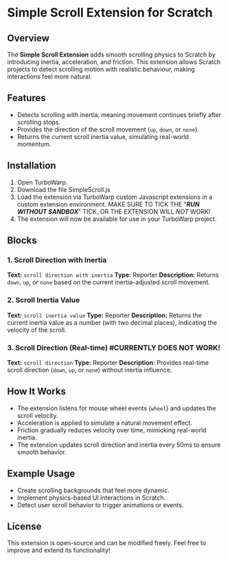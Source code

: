 # Simple Scroll Extension for Scratch

## Overview
The **Simple Scroll Extension** adds smooth scrolling physics to Scratch by introducing inertia, acceleration, and friction. This extension allows Scratch projects to detect scrolling motion with realistic behaviour, making interactions feel more natural.

## Features
- Detects scrolling with inertia, meaning movement continues briefly after scrolling stops.
- Provides the direction of the scroll movement (`up`, `down`, or `none`).
- Returns the current scroll inertia value, simulating real-world momentum.

## Installation
1. Open TurboWarp.
2. Download the file SimpleScroll.js
3. Load the extension via TurboWarp custom Javascript extensions in a custom extension environment. MAKE SURE TO TICK THE "**_RUN WITHOUT SANDBOX_**" TICK, OR THE EXTENSION WILL _NOT_ WORK!
4. The extension will now be available for use in your TurboWarp project.

## Blocks
### 1. Scroll Direction with Inertia
**Text:** `scroll direction with inertia`
**Type:** Reporter
**Description:** Returns `down`, `up`, or `none` based on the current inertia-adjusted scroll movement.

### 2. Scroll Inertia Value
**Text:** `scroll inertia value`
**Type:** Reporter
**Description:** Returns the current inertia value as a number (with two decimal places), indicating the velocity of the scroll.

### 3. Scroll Direction (Real-time) #CURRENTLY DOES NOT WORK!
**Text:** `scroll direction`
**Type:** Reporter
**Description:** Provides real-time scroll direction (`down`, `up`, or `none`) without inertia influence.

## How It Works
- The extension listens for mouse wheel events (`wheel`) and updates the scroll velocity.
- Acceleration is applied to simulate a natural movement effect.
- Friction gradually reduces velocity over time, mimicking real-world inertia.
- The extension updates scroll direction and inertia every 50ms to ensure smooth behavior.

## Example Usage
- Create scrolling backgrounds that feel more dynamic.
- Implement physics-based UI interactions in Scratch.
- Detect user scroll behavior to trigger animations or events.

## License
This extension is open-source and can be modified freely. Feel free to improve and extend its functionality!

